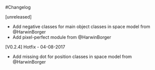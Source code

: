 #Changelog

[unreleased]
- Add negative classes for main object classes in space model from @HarwinBorger
- Add pixel-perfect module from @HarwinBorger

[V0.2.4] Hotfix - 04-08-2017
- Add missing dot for position classes in space model from @HarwinBorger